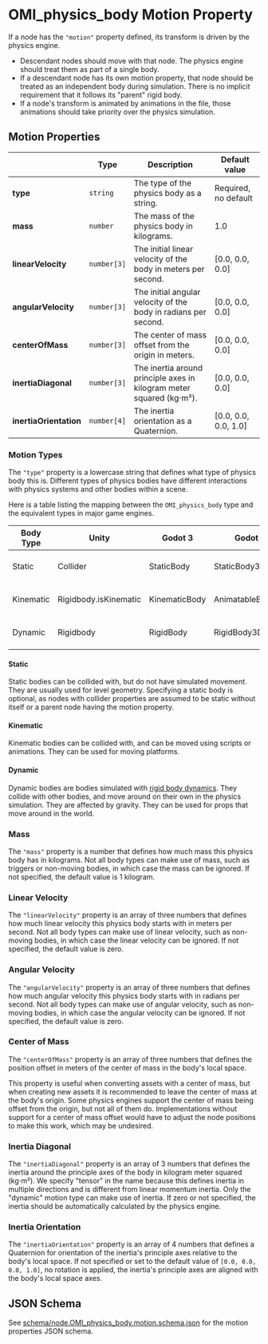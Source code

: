 # OMI_physics_body Motion Property

If a node has the `"motion"` property defined, its transform is driven by the physics engine.

* Descendant nodes should move with that node. The physics engine should treat them as part of a single body.
* If a descendant node has its own motion property, that node should be treated as an independent body during simulation. There is no implicit requirement that it follows its "parent" rigid body.
* If a node's transform is animated by animations in the file, those animations should take priority over the physics simulation.

## Motion Properties

|                        | Type        | Description                                                          | Default value        |
| ---------------------- | ----------- | -------------------------------------------------------------------- | -------------------- |
| **type**               | `string`    | The type of the physics body as a string.                            | Required, no default |
| **mass**               | `number`    | The mass of the physics body in kilograms.                           | 1.0                  |
| **linearVelocity**     | `number[3]` | The initial linear velocity of the body in meters per second.        | [0.0, 0.0, 0.0]      |
| **angularVelocity**    | `number[3]` | The initial angular velocity of the body in radians per second.      | [0.0, 0.0, 0.0]      |
| **centerOfMass**       | `number[3]` | The center of mass offset from the origin in meters.                 | [0.0, 0.0, 0.0]      |
| **inertiaDiagonal**    | `number[3]` | The inertia around principle axes in kilogram meter squared (kg⋅m²). | [0.0, 0.0, 0.0]      |
| **inertiaOrientation** | `number[4]` | The inertia orientation as a Quaternion.                             | [0.0, 0.0, 0.0, 1.0] |

### Motion Types

The `"type"` property is a lowercase string that defines what type of physics body this is. Different types of physics bodies have different interactions with physics systems and other bodies within a scene.

Here is a table listing the mapping between the `OMI_physics_body` type and the equivalent types in major game engines.

| Body Type | Unity                 | Godot 3       | Godot 4          | Unreal                                 |
| --------- | --------------------- | ------------- | ---------------- | -------------------------------------- |
| Static    | Collider              | StaticBody    | StaticBody3D     | WorldStatic, Simulate Physics = false  |
| Kinematic | Rigidbody.isKinematic | KinematicBody | AnimatableBody3D | WorldDynamic, Simulate Physics = false |
| Dynamic   | Rigidbody             | RigidBody     | RigidBody3D      | PhysicsBody, Simulate Physics = true   |

#### Static

Static bodies can be collided with, but do not have simulated movement. They are usually used for level geometry. Specifying a static body is optional, as nodes with collider properties are assumed to be static without itself or a parent node having the motion property.

#### Kinematic

Kinematic bodies can be collided with, and can be moved using scripts or animations. They can be used for moving platforms.

#### Dynamic

Dynamic bodies are bodies simulated with [rigid body dynamics](https://en.wikipedia.org/wiki/Rigid_body_dynamics). They collide with other bodies, and move around on their own in the physics simulation. They are affected by gravity. They can be used for props that move around in the world.

### Mass

The `"mass"` property is a number that defines how much mass this physics body has in kilograms. Not all body types can make use of mass, such as triggers or non-moving bodies, in which case the mass can be ignored. If not specified, the default value is 1 kilogram.

### Linear Velocity

The `"linearVelocity"` property is an array of three numbers that defines how much linear velocity this physics body starts with in meters per second. Not all body types can make use of linear velocity, such as non-moving bodies, in which case the linear velocity can be ignored. If not specified, the default value is zero.

### Angular Velocity

The `"angularVelocity"` property is an array of three numbers that defines how much angular velocity this physics body starts with in radians per second. Not all body types can make use of angular velocity, such as non-moving bodies, in which case the angular velocity can be ignored. If not specified, the default value is zero.

### Center of Mass

The `"centerOfMass"` property is an array of three numbers that defines the position offset in meters of the center of mass in the body's local space.

This property is useful when converting assets with a center of mass, but when creating new assets it is recommended to leave the center of mass at the body's origin. Some physics engines support the center of mass being offset from the origin, but not all of them do. Implementations without support for a center of mass offset would have to adjust the node positions to make this work, which may be undesired.

### Inertia Diagonal

The `"inertiaDiagonal"` property is an array of 3 numbers that defines the inertia around the principle axes of the body in kilogram meter squared (kg⋅m²). We specify "tensor" in the name because this defines inertia in multiple directions and is different from linear momentum inertia. Only the "dynamic" motion type can make use of inertia. If zero or not specified, the inertia should be automatically calculated by the physics engine.

### Inertia Orientation

The `"inertiaOrientation"` property is an array of 4 numbers that defines a Quaternion for orientation of the inertia's principle axes relative to the body's local space. If not specified or set to the default value of `[0.0, 0.0, 0.0, 1.0]`, no rotation is applied, the inertia's principle axes are aligned with the body's local space axes.

## JSON Schema

See [schema/node.OMI_physics_body.motion.schema.json](schema/node.OMI_physics_body.motion.schema.json) for the motion properties JSON schema.
